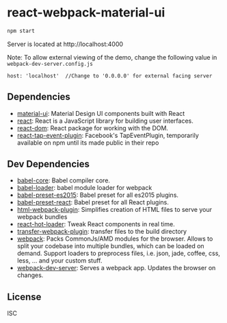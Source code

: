 # react-webpack-material-ui 

```sh
npm start
```
Server is located at http://localhost:4000

Note: To allow external viewing of the demo, change the following value in `webpack-dev-server.config.js`

```
host: 'localhost'  //Change to '0.0.0.0' for external facing server
```

## Dependencies

- [material-ui](https://github.com/callemall/material-ui): Material Design UI components built with React
- [react](https://github.com/facebook/react): React is a JavaScript library for building user interfaces.
- [react-dom](https://github.com/facebook/react): React package for working with the DOM.
- [react-tap-event-plugin](https://github.com/zilverline/react-tap-event-plugin): Facebook&#39;s TapEventPlugin, temporarily available on npm until its made public in their repo

## Dev Dependencies

- [babel-core](https://github.com/babel/babel/tree/master/packages): Babel compiler core.
- [babel-loader](https://github.com/babel/babel-loader): babel module loader for webpack
- [babel-preset-es2015](https://github.com/babel/babel/tree/master/packages): Babel preset for all es2015 plugins.
- [babel-preset-react](https://github.com/babel/babel/tree/master/packages): Babel preset for all React plugins.
- [html-webpack-plugin](https://github.com/ampedandwired/html-webpack-plugin): Simplifies creation of HTML files to serve your webpack bundles
- [react-hot-loader](https://github.com/gaearon/react-hot-loader): Tweak React components in real time.
- [transfer-webpack-plugin](https://github.com/molforp/transfer-webpack-plugin): transfer files to the build directory
- [webpack](https://github.com/webpack/webpack): Packs CommonJs/AMD modules for the browser. Allows to split your codebase into multiple bundles, which can be loaded on demand. Support loaders to preprocess files, i.e. json, jade, coffee, css, less, ... and your custom stuff.
- [webpack-dev-server](https://github.com/webpack/webpack-dev-server): Serves a webpack app. Updates the browser on changes.


## License

ISC
